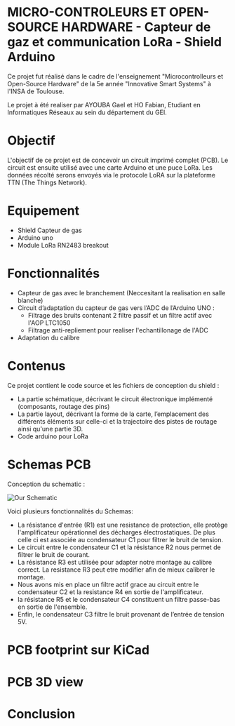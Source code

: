 # MICRO-CONTROLEURS ET OPEN-SOURCE HARDWARE - Capteur de gaz et communication LoRa - Shield Arduino
Ce projet fut réalisé dans le cadre de l'enseignement "Microcontrolleurs et Open-Source Hardware" de la 5e année "Innovative Smart Systems" à l'INSA de Toulouse. 

Le projet à été realiser par AYOUBA Gael et HO Fabian, Etudiant en Informatiques Réseaux au sein du département du GEI.

# Objectif
L'objectif de ce projet est de concevoir un circuit imprimé complet (PCB). 
Le circuit est ensuite utilisé avec une carte Arduino et  une puce LoRa. 
Les données récolté serons envoyés via le protocole LoRA sur la plateforme TTN (The Things Network).

# Equipement
- Shield Capteur de gas
- Arduino uno
- Module LoRa RN2483 breakout

# Fonctionnalités
- Capteur de gas avec le branchement (Neccesitant la realisation en salle blanche)
- Circuit d’adaptation du capteur de gas vers l’ADC de l’Arduino UNO :
  - Filtrage des bruits contenant 2 filtre passif et un filtre actif avec l'AOP LTC1050
  - Filtrage anti-repliement pour realiser l'echantillonage de l'ADC
- Adaptation du calibre
 
# Contenus
Ce projet contient le code source et les fichiers de conception du shield :

- La partie schématique, décrivant le circuit électronique implémenté (composants, routage des pins)
- La partie layout, décrivant la forme de la carte, l’emplacement des différents éléments sur celle-ci et la trajectoire des pistes de routage ainsi qu'une partie 3D.
- Code arduino pour LoRa

# Schemas PCB
Conception du schematic :

![Our Schematic](./Schematic.png)

Voici plusieurs fonctionnalités du Schemas:

- La résistance d'entrée (R1) est une resistance de protection, elle protège l'amplificateur opérationnel des décharges électrostatiques. De plus celle ci est associée au condensateur C1 pour filtrer le bruit de tension.
- Le circuit entre le condensateur C1 et la résistance R2 nous permet de filtrer le bruit de courant.
- La résistance R3 est utilisée pour adapter notre montage au calibre correct. La resistance R3 peut etre modifier afin de mieux calibrer le montage.
- Nous avons mis en place un filtre actif grace au circuit entre le condensateur C2 et la resistance R4 en sortie de l'amplificateur.
- la résistance R5 et le condensateur C4 constituent un filtre passe-bas en sortie de l'ensemble.
- Enfin, le condensateur C3 filtre le bruit provenant de l’entrée de tension 5V.


# PCB footprint sur KiCad


# PCB 3D view


# Conclusion
